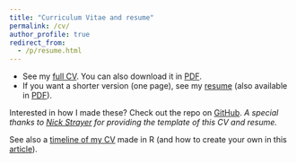 ```yaml
---
title: "Curriculum Vitae and resume"
permalink: /cv/
author_profile: true
redirect_from:
  - /p/resume.html
---
```


* See my [full CV](https://www.antoinesoetewey.com/cv.html). You can also download it in [PDF](https://www.antoinesoetewey.com/cv.pdf).
* If you want a shorter version (one page), see my [resume](https://www.antoinesoetewey.com/resume.html) (also available in [PDF](https://www.antoinesoetewey.com/resume.pdf)).

Interested in how I made these? Check out the repo on [GitHub](https://github.com/AntoineSoetewey/cv). *A special thanks to [Nick Strayer](http://nickstrayer.me/) for providing the template of this CV and resume.*

See also a [timeline of my CV](https://www.antoinesoetewey.com/files/CV_timeline_antoinesoetewey.html) made in R (and how to create your own in this [article](https://www.statsandr.com/blog/how-to-create-a-timeline-of-your-cv-in-r/)).